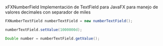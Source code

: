 
xFXNumberField
Implementación de TextField para JavaFX para manejo de valores decimales con separador de miles

```java
FXNumberTextField numberTextField = new numberTextField();

numberTextField.setValue(1000000d);	

Double number = numberTextField.getValue();
```
